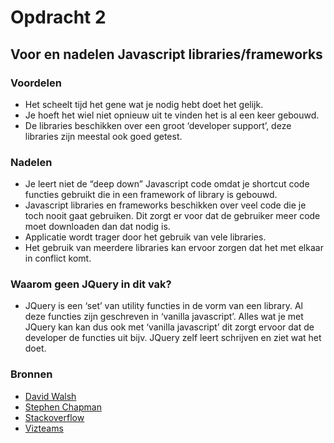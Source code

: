 # Opdracht 2 

## Voor en nadelen Javascript libraries/frameworks

### Voordelen
- Het scheelt tijd het gene wat je nodig hebt doet het gelijk. 
- Je hoeft het wiel niet opnieuw uit te vinden het is al een keer gebouwd. 
- De libraries beschikken over een groot ‘developer support’, deze libraries zijn meestal ook goed getest. 

### Nadelen
- Je leert niet de “deep down” Javascript code omdat je shortcut code functies gebruikt die in een framework of library is gebouwd. 
- Javascript libraries en frameworks beschikken over veel code die je toch nooit gaat gebruiken. Dit zorgt er voor dat de gebruiker meer code moet downloaden dan dat nodig is. 
- Applicatie wordt trager door het gebruik van vele libraries. 
- Het gebruik van meerdere libraries kan ervoor zorgen dat het met elkaar in conflict komt. 

### Waarom geen JQuery in dit vak?
- JQuery is een ‘set’ van utility functies in de vorm van een library. Al deze functies zijn geschreven in ‘vanilla javascript’. Alles wat je met JQuery kan kan dus ook met ‘vanilla javascript’ dit zorgt ervoor dat de developer de functies uit bijv. JQuery zelf leert schrijven en ziet wat het doet. 

### Bronnen
- [David Walsh](https://davidwalsh.name/6-reasons-to-use-javascript-libraries-frameworks)
- [Stephen Chapman](http://javascript.about.com/od/hintsandtips/a/liborself.htm)
- [Stackoverflow](http://stackoverflow.com/questions/1101195/what-are-the-advantages-and-disadvantages-of-jquery-and-glow-javascript-librarie)
- [Vizteams](http://www.vizteams.com/blog/advantages-and-disadvantages-of-frameworks/)
